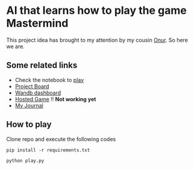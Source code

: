 # AI that learns how to play the game Mastermind

This project idea has brought to my attention by my cousin [Onur](https://www.linkedin.com/in/onur-eren-449a9913/). So here we are. 

## Some related links

- Check the notebook to [play](play.ipynb)
- [Project Board](https://github.com/hakanonal/mastermind/projects/1)
- [Wandb dashboard](https://wandb.ai/hakanonal/mastermind)
- [Hosted Game](https://colab.research.google.com/github/hakanonal/mastermind/blob/main/play.ipynb) !! **Not working yet**
- [My Journal](https://github.com/hakanonal/mastermind/wiki/Journal)

## How to play

Clone repo and execute the following codes
```
pip install -r requirements.txt
```
```
python play.py
```
